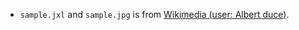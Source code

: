 * `sample.jxl` and `sample.jpg` is from [Wikimedia (user: Albert duce)](https://commons.wikimedia.org/wiki/File:Abandoned_Packard_Automobile_Factory_Detroit_200.jpg).
